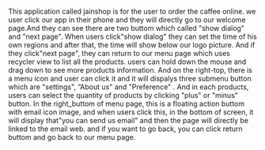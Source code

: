 This application called jainshop is for the user to order the caffee online.
we user click our app in their phone and they will directly go to our welcome page.And they can see there are two buttom
which called "show dialog" and "next page". When users click"show dialog" they can set the time of his own regions and after that,
the time will show below our logo picture. And if they click"next page", they can return to our menu page which uses recycler view to list
all the products. users can hold down the mouse and drag down to see more products information. And on 
the right-top, there is a menu icon and user can click it and it will dispalys three submenu button which are "settings",
“About us" and "Preference" . And in each products, users can select the quantity of products by clicking "plus" or "minus" button.
In the right_buttom of menu page, this is a floating action buttom with email icon image, and when users click this,
in the bottom of screen, it will display that"you can send us email" and then the page will directly be linked to the email web.
and if you want to go back, you can click return buttom and go back to our menu page.
